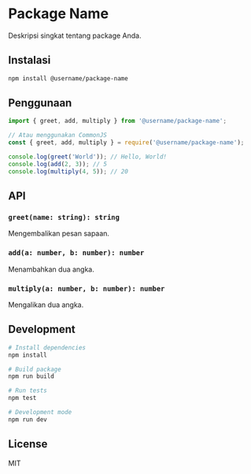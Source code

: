 # Package Name

Deskripsi singkat tentang package Anda.

## Instalasi

```bash
npm install @username/package-name
```

## Penggunaan

```javascript
import { greet, add, multiply } from '@username/package-name';

// Atau menggunakan CommonJS
const { greet, add, multiply } = require('@username/package-name');

console.log(greet('World')); // Hello, World!
console.log(add(2, 3)); // 5
console.log(multiply(4, 5)); // 20
```

## API

### `greet(name: string): string`

Mengembalikan pesan sapaan.

### `add(a: number, b: number): number`

Menambahkan dua angka.

### `multiply(a: number, b: number): number`

Mengalikan dua angka.

## Development

```bash
# Install dependencies
npm install

# Build package
npm run build

# Run tests
npm test

# Development mode
npm run dev
```

## License

MIT